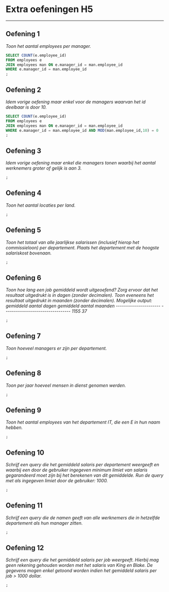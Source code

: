 # Extra oefeningen H5

--------------------------------------------------------------------------------

## Oefening 1
*Toon het aantal employees per manager.*
```sql
SELECT COUNT(e.employee_id)
FROM employees e
JOIN employees man ON e.manager_id = man.employee_id
WHERE e.manager_id = man.employee_id
;
```

## Oefening 2
*Idem vorige oefening maar enkel voor de managers waarvan het id deelbaar is door 10.*
```sql
SELECT COUNT(e.employee_id)
FROM employees e
JOIN employees man ON e.manager_id = man.employee_id
WHERE e.manager_id = man.employee_id AND MOD(man.employee_id,10) = 0
;
```

## Oefening 3
*Idem vorige oefening maar enkel die managers tonen waarbij het aantal werknemers groter of gelijk is aan 3.*
```sql
;
```

## Oefening 4
*Toon het aantal locaties per land.*
```sql
;
```

## Oefening 5
*Toon het totaal van alle jaarlijkse salarissen (inclusief hierop het commissieloon) per departement. Plaats het departement met de hoogste salariskost bovenaan.*
```sql
;
```
## Oefening 6
*Toon hoe lang een job gemiddeld wordt uitgeoefend? Zorg ervoor dat het resultaat uitgedrukt is in dagen (zonder decimalen). Toon eveneens het resultaat uitgedrukt in maanden (zonder decimalen). Mogelijke output: gemiddeld aantal dagen gemiddeld aantal maanden ---------------------- --------------------------------- 1155 37*
```sql
;
```

## Oefening 7
*Toon hoeveel managers er zijn per departement.*
```sql
;
```

## Oefening 8
*Toon per jaar hoeveel mensen in dienst genomen werden.*
```sql
;
```

## Oefening 9
*Toon het aantal employees van het departement IT, die een E in hun naam hebben.*
```sql
;
```

## Oefening 10
*Schrijf een query die het gemiddeld salaris per departement weergeeft en waarbij een door de gebruiker ingegeven minimum limiet van salaris gegarandeerd moet zijn bij het berekenen van dit gemiddelde. Run de query met als ingegeven limiet door de gebruiker: 1000.*
```sql
;
```

## Oefening 11
*Schrijf een query die de namen geeft van alle werknemers die in hetzelfde departement als hun manager zitten.*
```sql
;
```

## Oefening 12
*Schrijf een query die het gemiddeld salaris per job weergeeft. Hierbij mag geen rekening gehouden worden met het salaris van King en Blake. De gegevens mogen enkel getoond worden indien het gemiddeld salaris per job > 1000 dollar.*
```sql
;
```
